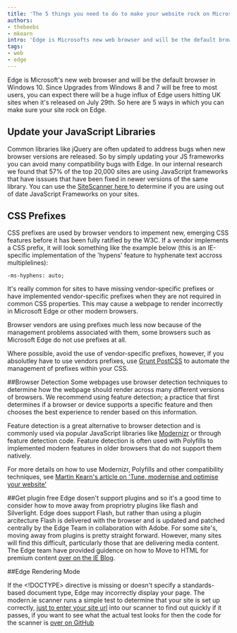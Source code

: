 ```yaml
---
title: 'The 5 things you need to do to make your website rock on Microsoft Edge'
authors:
- thebeebs
- mkearn
intro: 'Edge is Microsofts new web browser and will be the default browser in Windows 10. Since Upgrades from Windows 8 and will be free to most users, you can expect there will be a huge influx of Edge users hitting UK sites when it's released on July 29th. So here are 5 ways in which you can make sure your site rock on Edge.'
tags:
- web
- edge
---
```


Edge is Microsoft's new web browser and will be the default browser in Windows 10. Since Upgrades from Windows 8 and 7 will be free to most users, you can expect there will be a huge influx of Edge users hitting UK sites when it's released on July 29th. So here are 5 ways in which you can make sure your site rock on Edge.

## Update your JavaScript Libraries
Common libraries like jQuery are often updated to address bugs when new browser versions are released. So by simply updating your JS frameworks you can avoid many compatibility bugs with Edge. In our internal research we found that 57% of the top 20,000 sites are using JavaScript frameworks that have isssues that have been fixed in newer versions of the same library. You can use the [SiteScanner here ](http://dev.modern.ie/tools/staticscan/) to determine if you are using out of date JavaScript Frameworks on your sites.

## CSS Prefixes
CSS prefixes are used by browser vendors to impement new, emerging CSS features before it has been fully ratified by the W3C. If a vendor implements a CSS prefix, it will look something like the example below (this is an IE-specific implementation of the 'hypens' feature to hyphenate text accross multiplelines):

`-ms-hyphens: auto;`

It's really common for sites to have missing vendor-specific prefixes or 
have implemented vendor-specific prefixes when they are not required in common CSS properties. This may cause a webpage to render incorrectly in Microsoft Edge or other modern browsers. 

Browser vendors are using prefixes much less now because of the management problems associated with them, some browsers such as Microsoft Edge do not use prefixes at all. 

Where possible, avoid the use of vendor-specific prefixes, however, if you absolutley have to use vendors prefixes, use [Grunt PostCSS](https://github.com/nDmitry/grunt-postcss) to automate the management of prefixes within your CSS.

##Browser Detection
Some webpages use browser detection techniques to determine how the webpage should render across many different 
versions of browsers. We recommend using feature detection; a practice that first determines if a browser 
or device supports a specific feature and then chooses the best experience to render based on this information. 

Feature detection is a great alternative to browser detection and is commonly used via popular JavaScript libraries like [Modernizr](http://modernizr.com/) or through feature detection code. Feature detection is often used with Polyfills to implemented modern features in older browsers that do not support them natively.

For more details on how to use Modernizr, Polyfills and other compatibility techniques, see [Martin Kearn's article on 'Tune, modernise and optimise your website'](http://blogs.msdn.com/b/martinkearn/archive/2015/01/29/tune-modernise-and-optimise-your-website.aspx) 

##Get plugin free
Edge dosen't support plugins and so it's a good time to consider how to move away from propriotry plugins like flash and Silverlight. Edge does support Flash, but rather than using a plugin arcitecture Flash is delivered with the browser and is updated and patched centrally by the Edge Team in collaboration with Adobe. For some site's, moving away from plugins is pretty straight forward. However, many sites will find this difficult, particularly those that are delivering media content. The Edge team have provided guidence on how to Move to HTML for premium content [over on the IE Blog](http://blogs.windows.com/msedgedev/2015/07/02/moving-to-html5-premium-media/).

##Edge Rendering Mode

If the <!DOCTYPE> directive is missing or doesn't specify a standards-based document type, 
Edge may incorrectly display your page. The modern.ie scanner runs a simple test to determine that your site is set up correctly, [just to enter your site url](http://dev.modern.ie/tools/staticscan/)  into our scanner to find out quickly if it passes, if you want to see what the actual test looks for then the code for the scanner is [over on GitHub](https://github.com/MicrosoftEdge/static-code-scan/blob/master/lib/checks/check-doctype.js) 




